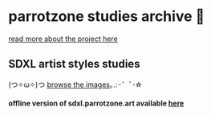 # parrotzone studies archive 🦜

[read more about the project here](https://proximacentaurib.notion.site/About-Image-Synthesis-Style-Studies-4dcbd554f4b0403d802dc5b26fb3b8e9)

## SDXL artist styles studies
(つ✧ω✧)つ [browse the images](https://sdxl.parrotzone.art/)｡.:*･゜ﾟ･*☆
#### offline version of sdxl.parrotzone.art available [here](https://github.com/proximasan/sdxl_artist_styles_studies)
